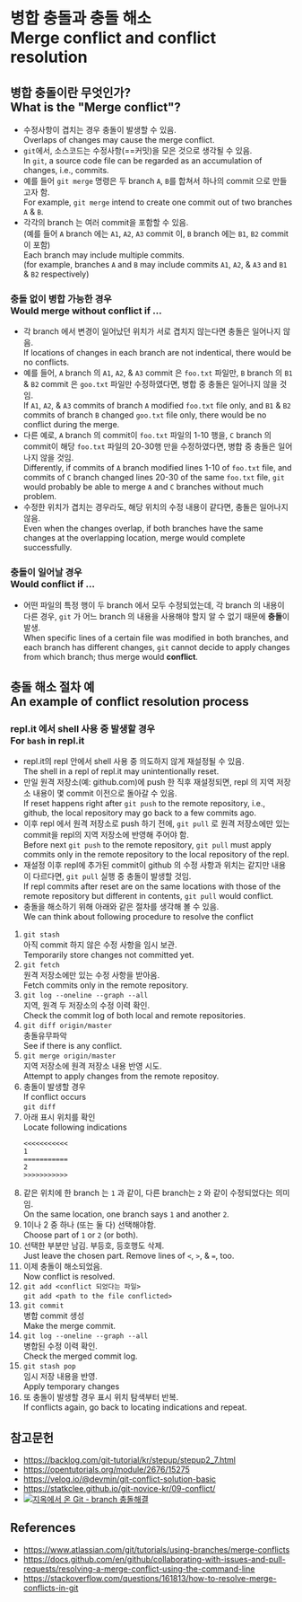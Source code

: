 # 병합 충돌과 충돌 해소<br>Merge conflict and conflict resolution

## 병합 충돌이란 무엇인가?<br>What is the "Merge conflict"?

* 수정사항이 겹치는 경우 충돌이 발생할 수 있음.<br>Overlaps of changes may cause the merge conflict.
* `git`에서, 소스코드는 수정사항(==커밋)을 모은 것으로 생각될 수 있음.<br>In `git`, a source code file can be regarded as an accumulation of changes, i.e., commits.
* 예를 들어 `git merge` 명령은 두 branch `A`, `B`를 합쳐서 하나의 commit 으로 만들고자 함.<br>For example, `git merge` intend to create one commit out of two branches `A` & `B`.
* 각각의 branch 는 여러 commit을 포함할 수 있음.<br>(예를 들어 `A` branch 에는 `A1`, `A2`, `A3` commit 이, `B` branch 에는 `B1`, `B2` commit 이 포함)<br>Each branch may include multiple commits.<br>(for example, branches `A` and `B` may include commits `A1`, `A2`, & `A3` and `B1` & `B2` respectively)

### 충돌 없이 병합 가능한 경우 <br>Would merge without conflict if ...

* 각 branch 에서 변경이 일어났던 위치가 서로 겹치지 않는다면 충돌은 일어나지 않음.<br>If locations of changes in each branch are not indentical, there would be no conflicts.
* 예를 들어, `A` branch 의 `A1`, `A2`, & `A3` commit 은 `foo.txt` 파일만, `B` branch 의 `B1` & `B2` commit 은 `goo.txt` 파일만 수정하였다면, 병합 중 충돌은 일어나지 않을 것임.<br>If `A1`, `A2`, & `A3` commits of branch `A` modified `foo.txt` file only, and `B1` & `B2` commits of branch `B` changed `goo.txt` file only, there would be no conflict during the merge.
* 다른 예로, `A` branch 의 commit이 `foo.txt` 파일의 1-10 행을, `C` branch 의 commit이 해당 `foo.txt` 파일의 20-30행 만을 수정하였다면, 병합 중 충돌은 일어나지 않을 것임.<br>Differently, if commits of `A` branch modified lines 1-10 of `foo.txt` file, and commits of `C` branch changed lines 20-30 of the same `foo.txt` file, `git` would probably be able to merge `A` and `C` branches without much problem.
* 수정한 위치가 겹치는 경우라도, 해당 위치의 수정 내용이 같다면, 충돌은 일어나지 않음.<br>Even when the changes overlap, if both branches have the same changes at the overlapping location, merge would complete successfully.

### 충돌이 일어날 경우 <br>Would conflict if ...

* 어떤 파일의 특정 행이 두 branch 에서 모두 수정되었는데, 각 branch 의 내용이 다른 경우, `git` 가 어느 branch 의 내용을 사용해야 할지 알 수 없기 때문에 **충돌**이 발생.<br>When specific lines of a certain file was modified in both branches, and each branch has different changes, `git` cannot decide to apply changes from which branch; thus merge would **conflict**.

## 충돌 해소 절차 예<br>An example of conflict resolution process

### repl.it 에서 shell 사용 중 발생할 경우<br>For `bash` in repl.it

* repl.it의 repl 안에서 shell 사용 중 의도하지 않게 재설정될 수 있음.<br>The shell in a repl of repl.it may unintentionally reset.
* 만일 원격 저장소(예: github.com)에 push 한 직후 재설정되면, repl 의 지역 저장소 내용이 몇 commit 이전으로 돌아갈 수 있음.<br>If reset happens right after `git push` to the remote repository, i.e., github, the local repository may go back to a few commits ago.
* 이후 repl 에서 원격 저장소로 push 하기 전에, `git pull` 로 원격 저장소에만 있는 commit을 repl의 지역 저장소에 반영해 주어야 함.<br>Before next `git push` to the remote repository, `git pull` must apply commits only in the remote repository to the local repository of the repl.
* 재설정 이후 repl에 추가된 commit이 github 의 수정 사항과 위치는 같지만 내용이 다르다면, `git pull` 실행 중 충돌이 발생할 것임.<br>If repl commits after reset are on the same locations with those of the remote repository but different in contents, `git pull` would conflict.
* 충돌을 해소하기 위해 아래와 같은 절차를 생각해 볼 수 있음.<br>We can think about following procedure to resolve the conflict

1. `git stash`<br>아직 commit 하지 않은 수정 사항을 임시 보관.<br>Temporarily store changes not committed yet.
1. `git fetch`<br>원격 저장소에만 있는 수정 사항을 받아옴.<br>Fetch commits only in the remote repository.
1. `git log --oneline --graph --all`<br>지역, 원격 두 저장소의 수정 이력 확인.<br>Check the commit log of both local and remote repositories.
1. `git diff origin/master`<br>충돌유무파악<br>See if there is any conflict.
1. `git merge origin/master`<br>지역 저장소에 원격 저장소 내용 반영 시도.<br>Attempt to apply changes from the remote repositoy.
1. 충돌이 발생할 경우<br>If conflict occurs<br>`git diff`
1. 아래 표시 위치를 확인<br>Locate following indications<br>
    ```
    <<<<<<<<<<<
    1
    ===========
    2
    >>>>>>>>>>>
    ```
1. 같은 위치에 한 branch 는 `1` 과 같이, 다른 branch는 `2` 와 같이 수정되었다는 의미임.<br>On the same location, one branch says `1` and another `2`.
1. 1이나 2 중 하나 (또는 둘 다) 선택해야함.<br>Choose part of `1` or `2` (or both).
1. 선택한 부분만 남김. 부등호, 등호행도 삭제.<br>Just leave the chosen part. Remove lines of `<`, `>`, & `=`, too.
1. 이제 충돌이 해소되었음.<br>Now conflict is resolved.
1. `git add <conflict 되었다는 파일>`<br>`git add <path to the file conflicted>`
1. `git commit`<br>병합 commit 생성<br>Make the merge commit.
1. `git log --oneline --graph --all`<br>병합된 수정 이력 확인.<br>Check the merged commit log.
1. `git stash pop`<br>임시 저장 내용을 반영.<br>Apply temporary changes
1. 또 충돌이 발생할 경우 표시 위치 탐색부터 반복.<br>If conflicts again, go back to locating indications and repeat.

## 참고문헌

* https://backlog.com/git-tutorial/kr/stepup/stepup2_7.html
* https://opentutorials.org/module/2676/15275
* https://velog.io/@devmin/git-conflict-solution-basic
* https://statkclee.github.io/git-novice-kr/09-conflict/
* [![지옥에서 온 Git - branch 충돌해결](https://i.ytimg.com/vi/KvjaUXMuf-8/hqdefault.jpg)](https://www.youtube.com/embed/KvjaUXMuf-8)


## References

* https://www.atlassian.com/git/tutorials/using-branches/merge-conflicts
* https://docs.github.com/en/github/collaborating-with-issues-and-pull-requests/resolving-a-merge-conflict-using-the-command-line
* https://stackoverflow.com/questions/161813/how-to-resolve-merge-conflicts-in-git
